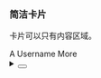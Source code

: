 ### 简洁卡片

卡片可以只有内容区域。

<div class="cell-demo vp-raw">
  <yc-card hoverable :style="{ width: '360px', marginBottom: '20px' }">
    <div
      :style="{
        display: 'flex',
        alignItems: 'center',
        justifyContent: 'space-between',
      }"
    >
      <span
        :style="{ display: 'flex', alignItems: 'center', color: '#1D2129' }"
      >
        <yc-avatar
          :style="{ marginRight: '8px', backgroundColor: '#165DFF' }"
          :size="28"
        >
          A
        </yc-avatar>
        <yc-typography-text>Username</yc-typography-text>
      </span>
      <yc-link>More</yc-link>
    </div>
  </yc-card>
</div>

<details>
<summary>
 <button class="code-btn"  >
    <icon-code />
 </button>
</summary>

```vue
<template>
  <yc-card
    hoverable
    :style="{ width: '360px', marginBottom: '20px' }">
    <div
      :style="{
        display: 'flex',
        alignItems: 'center',
        justifyContent: 'space-between',
      }">
      <span
        :style="{ display: 'flex', alignItems: 'center', color: '#1D2129' }">
        <yc-avatar
          :style="{ marginRight: '8px', backgroundColor: '#165DFF' }"
          :size="28">
          A
        </yc-avatar>
        <yc-typography-text>Username</yc-typography-text>
      </span>
      <yc-link>More</yc-link>
    </div>
  </yc-card>
</template>
```

</details>

